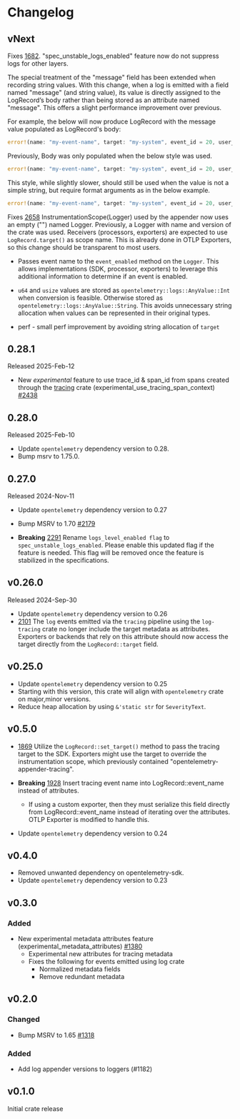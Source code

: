 # Changelog

## vNext

Fixes [1682](https://github.com/open-telemetry/opentelemetry-rust/issues/1682).
"spec_unstable_logs_enabled" feature now do not suppress logs for other layers.

The special treatment of the "message" field has been extended when recording
string values. With this change, when a log is emitted with a field named
"message" (and string value), its value is directly assigned to the LogRecord’s
body rather than being stored as an attribute named "message". This offers a
slight performance improvement over previous.

For example, the below will now produce LogRecord with the message value
populated as LogRecord's body:

```rust
error!(name: "my-event-name", target: "my-system", event_id = 20, user_name = "otel", user_email = "otel@opentelemetry.io", message = "This is an example message");
```

Previously, Body was only populated when the below style was used.

```rust
error!(name: "my-event-name", target: "my-system", event_id = 20, user_name = "otel", user_email = "otel@opentelemetry.io", "This is an example message");
```

This style, while slightly slower, should still be used when the value is not a
simple string, but require format arguments as in the below example.

```rust
error!(name: "my-event-name", target: "my-system", event_id = 20, user_name = "otel", user_email = "otel@opentelemetry.io", "This is an example message with format arguments {} and {}", "foo", "bar");
```

Fixes [2658](https://github.com/open-telemetry/opentelemetry-rust/issues/2658)
InstrumentationScope(Logger) used by the appender now uses an empty ("") named
Logger. Previously, a Logger with name and version of the crate was used.
Receivers (processors, exporters) are expected to use `LogRecord.target()` as
scope name. This is already done in OTLP Exporters, so this change should be
transparent to most users.

- Passes event name  to the `event_enabled` method on the `Logger`. This allows
  implementations (SDK, processor, exporters) to leverage this additional
  information to determine if an event is enabled.

- `u64` and `usize` values are stored as `opentelemetry::logs::AnyValue::Int`
when conversion is feasible. Otherwise stored as
`opentelemetry::logs::AnyValue::String`. This avoids unnecessary string
allocation when values can be represented in their original types.

- perf - small perf improvement by avoiding string allocation of `target`

## 0.28.1

Released 2025-Feb-12

- New *experimental* feature to use trace_id & span_id from spans created through the [tracing](https://crates.io/crates/tracing) crate (experimental_use_tracing_span_context) [#2438](https://github.com/open-telemetry/opentelemetry-rust/pull/2438)

## 0.28.0

Released 2025-Feb-10

- Update `opentelemetry` dependency version to 0.28.
- Bump msrv to 1.75.0.

## 0.27.0

Released 2024-Nov-11

- Update `opentelemetry` dependency version to 0.27

- Bump MSRV to 1.70 [#2179](https://github.com/open-telemetry/opentelemetry-rust/pull/2179)
- **Breaking** [2291](https://github.com/open-telemetry/opentelemetry-rust/pull/2291) Rename `logs_level_enabled flag` to `spec_unstable_logs_enabled`. Please enable this updated flag if the feature is needed. This flag will be removed once the feature is stabilized in the specifications.

## v0.26.0

Released 2024-Sep-30

- Update `opentelemetry` dependency version to 0.26
- [2101](https://github.com/open-telemetry/opentelemetry-rust/pull/2101) The `log` events emitted via the `tracing` pipeline using the `log-tracing` crate no longer include the target metadata as attributes. Exporters or backends that rely on this attribute should now access the target directly from the `LogRecord::target` field.

## v0.25.0

- Update `opentelemetry` dependency version to 0.25
- Starting with this version, this crate will align with `opentelemetry` crate
  on major,minor versions.
- Reduce heap allocation by using `&'static str` for `SeverityText`.

## v0.5.0

- [1869](https://github.com/open-telemetry/opentelemetry-rust/pull/1869) Utilize the `LogRecord::set_target()` method to pass the tracing target to the SDK.
  Exporters might use the target to override the instrumentation scope, which previously contained "opentelemetry-appender-tracing".

- **Breaking** [1928](https://github.com/open-telemetry/opentelemetry-rust/pull/1928) Insert tracing event name into LogRecord::event_name instead of attributes.
  - If using a custom exporter, then they must serialize this field directly from LogRecord::event_name instead of iterating over the attributes. OTLP Exporter is modified to handle this.
- Update `opentelemetry` dependency version to 0.24

## v0.4.0

- Removed unwanted dependency on opentelemetry-sdk.
- Update `opentelemetry` dependency version to 0.23

## v0.3.0

### Added

- New experimental metadata attributes feature (experimental\_metadata\_attributes) [#1380](https://github.com/open-telemetry/opentelemetry-rust/pull/1380)
  - Experimental new attributes for tracing metadata
  - Fixes the following for events emitted using log crate
    - Normalized metadata fields
    - Remove redundant metadata

## v0.2.0

### Changed

- Bump MSRV to 1.65 [#1318](https://github.com/open-telemetry/opentelemetry-rust/pull/1318)

### Added

- Add log appender versions to loggers (#1182)

## v0.1.0

Initial crate release
